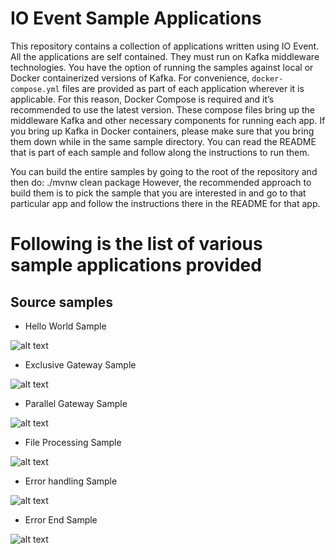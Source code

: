 # IO Event Sample Applications
This repository contains a collection of applications written using IO Event. All the applications are self contained. They must run on Kafka middleware technologies. You have the option of running the samples against local or Docker containerized versions of Kafka. For convenience, `docker-compose.yml` files are provided as part of each application wherever it is applicable. For this reason, Docker Compose is required and it’s recommended to use the latest version. These compose files bring up the middleware Kafka and other necessary components for running each app. If you bring up Kafka in Docker containers, please make sure that you bring them down while in the same sample directory. You can read the README that is part of each sample and follow along the instructions to run them.

You can build the entire samples by going to the root of the repository and then do: ./mvnw clean package However, the recommended approach to build them is to pick the sample that you are interested in and go to that particular app and follow the instructions there in the README for that app.

# Following is the list of various sample applications provided

## Source samples

* Hello World Sample

![alt text](https://raw.githubusercontent.com/ioevent-io/io-ioevent-samples/main/ioevent-hello-world/ioevent-hello-world-diagram.jpg)

* Exclusive Gateway Sample

![alt text](https://raw.githubusercontent.com/ioevent-io/io-ioevent-samples/main/ioevent-exclusive-sample/ioevent-exclusive-flow-exemple.jpg)

* Parallel Gateway Sample

![alt text](https://raw.githubusercontent.com/ioevent-io/io-ioevent-samples/main/ioevent-parallel-sample/ioevent-parrallel-flow-exemple.jpg)

* File Processing Sample

![alt text](https://raw.githubusercontent.com/ioevent-io/io-ioevent-samples/main/ioevent-file-processing/ioevent-file-processing-exemple.jpg)

* Error handling Sample

![alt text](https://raw.githubusercontent.com/ioevent-io/io-ioevent-samples/main/ioevent-error-handling-sample/ioevent-error-handling-flow-sample.jpg)

* Error End Sample

![alt text](https://raw.githubusercontent.com/ioevent-io/io-ioevent-samples/main/ioevent-error-end/io-event-error-end-flow-sample.jpg)